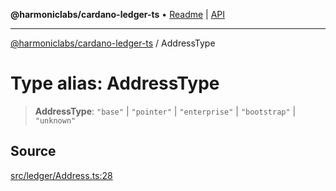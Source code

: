 **@harmoniclabs/cardano-ledger-ts** • [Readme](../README.md) \| [API](../globals.md)

***

[@harmoniclabs/cardano-ledger-ts](../README.md) / AddressType

# Type alias: AddressType

> **AddressType**: `"base"` \| `"pointer"` \| `"enterprise"` \| `"bootstrap"` \| `"unknown"`

## Source

[src/ledger/Address.ts:28](https://github.com/HarmonicLabs/cardano-ledger-ts/blob/d1659b0/src/ledger/Address.ts#L28)
